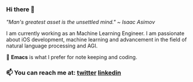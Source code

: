 ### Hi there 👋

<!--
**ankitsharma07/ankitsharma07** is a ✨ _special_ ✨ repository because its `README.md` (this file) appears on your GitHub profile.

Here are some ideas to get you started:

- 🔭 I’m currently working on ...
- 🌱 I’m currently learning ...
- 👯 I’m looking to collaborate on ...
- 🤔 I’m looking for help with ...
- 💬 Ask me about ...
- 📫 How to reach me: ...
- 😄 Pronouns: ...
- ⚡ Fun fact: ...
-->
*"Man's greatest asset is the unsettled mind." ~ Isaac Asimov*

I am currently working as an Machine Learning Engineer. I am passionate about iOS development, machine learning and advancement in the field of natural language processing and AGI.

🤔 **Emacs** is what I prefer for note keeping and coding. 

### 📫 You can reach me at: [twitter](https://twitter.com/nezubn "twitter") [linkedin](https://www.linkedin.com/in/ankitkumar1107/ "LinkedIn")

